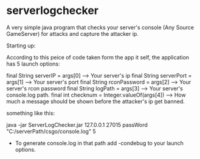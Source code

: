 # serverlogchecker
A very simple java program that checks your server's console (Any Source GameServer) for attacks and capture the attacker ip.

Starting up:

According to this peice of code taken form the app it self, the application has 5 launch options:

final String serverIP = args[0] --> Your server's ip
final String serverPort = args[1] --> Your server's port
final String rconPassword = args[2] --> Your server's rcon password
final String logPath = args[3] --> Your server's console.log path.
final int checknum = Integer.valueOf(args[4]) --> How much a message should be shown before the attacker's ip get banned.

something like this:

java -jar ServerLogChecker.jar 127.0.0.1 27015 passWord "C:/serverPath/csgo/console.log" 5

- To generate console.log in that path add -condebug to your launch options.
